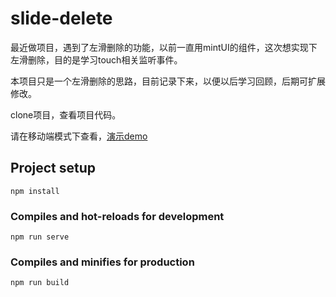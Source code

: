 # slide-delete

最近做项目，遇到了左滑删除的功能，以前一直用mintUI的组件，这次想实现下左滑删除，目的是学习touch相关监听事件。

本项目只是一个左滑删除的思路，目前记录下来，以便以后学习回顾，后期可扩展修改。

clone项目，查看项目代码。

请在移动端模式下查看，[演示demo](https://xiaoyongcoder.github.io/slide-delete) 

## Project setup
```
npm install
```

### Compiles and hot-reloads for development
```
npm run serve
```

### Compiles and minifies for production
```
npm run build
```
